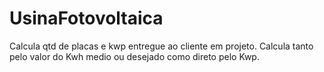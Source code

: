 # UsinaFotovoltaica
Calcula qtd de placas e kwp entregue ao cliente em projeto. Calcula tanto pelo valor do Kwh medio ou desejado como direto pelo Kwp.
